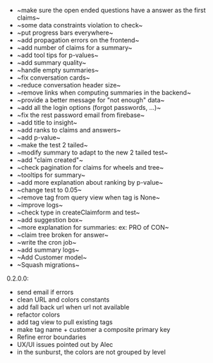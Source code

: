 

- ~make sure the open ended questions have a answer as the first claims~
- ~some data constraints violation to check~
- ~put progress bars everywhere~
- ~add propagation errors on the frontend~
- ~add number of claims for a summary~
- ~add tool tips for p-values~
- ~add summary quality~
- ~handle empty summaries~
- ~fix conversation cards~
- ~reduce conversation header size~
- ~remove links when computing summaries in the backend~
- ~provide a better message for "not enough" data~
- ~add all the login options (forgot passwords, ...)~
- ~fix the rest password email from firebase~
- ~add title to insight~
- ~add ranks to claims and answers~
- ~add p-value~
- ~make the test 2 tailed~
- ~modify summary to adapt to the new 2 tailed test~
- ~add "claim created"~
- ~check pagination for claims for wheels and tree~
- ~tooltips for summary~
- ~add more explanation about ranking by  p-value~
- ~change test to 0.05~
- ~remove tag from query view when tag is None~
- ~improve logs~
- ~check type in createClaimform and test~
- ~add suggestion box~
- ~more explanation for summaries: ex: PRO of CON~
- ~claim tree broken for answer~
- ~write the cron job~
- ~add summary logs~
- ~Add Customer model~
- ~Squash migrations~


0.2.0.0:
- send email if errors
- clean URL and colors constants
- add fall back url when url not available
- refactor colors
- add tag view to pull existing tags
- make tag name + customer a composite primary key
- Refine error boundaries
- UX/UI issues pointed out by Alec
- in the sunburst, the colors are not grouped by level
